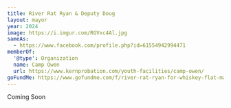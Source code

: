 ```yaml
---
title: River Rat Ryan & Deputy Doug
layout: mayor
year: 2024
image: https://i.imgur.com/RGVxc4Al.jpg
sameAs:
  - https://www.facebook.com/profile.php?id=61554942994471
memberOf:
  '@type': Organization
  name: Camp Owen
  url: https://www.kernprobation.com/youth-facilities/camp-owen/
goFundMe: https://www.gofundme.com/f/river-rat-ryan-for-whiskey-flat-mayor
---
```

<div class="status-box info">Coming Soon</div>
